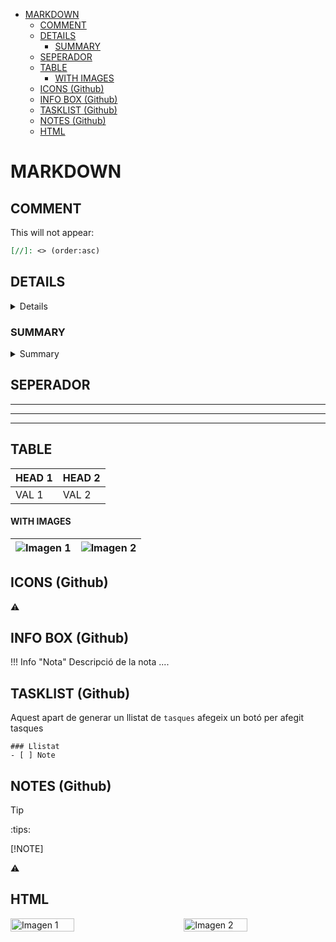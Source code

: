 <!-- TOC INICIO -->
- [MARKDOWN](#markdown)
  - [COMMENT](#comment)
  - [DETAILS](#details)
    - [SUMMARY](#summary)
  - [SEPERADOR](#seperador)
  - [TABLE](#table)
      - [WITH IMAGES](#with-images)
  - [ICONS (Github)](#icons-github)
  - [INFO BOX (Github)](#info-box-github)
  - [TASKLIST (Github)](#tasklist-github)
  - [NOTES (Github)](#notes-github)
  - [HTML](#html)
<!-- TOC FIN -->

# MARKDOWN

## COMMENT

This will not appear:
```markdown
[//]: <> (order:asc)
```

## DETAILS

<details>
...

Test Details

...
</details>

### SUMMARY

<details>
<summary>Summary</summary>
...

Test Summary

...
</details>   

## SEPERADOR

***

---

___

## TABLE

| HEAD 1 | HEAD 2 |
|--------|--------|
| VAL 1  | VAL 2  |


#### WITH IMAGES

| ![Imagen 1](imagen1.jpg) | ![Imagen 2](imagen2.jpg) |
|--------------------------|--------------------------|


## ICONS (Github)

:warning:


## INFO BOX (Github)

!!! Info "Nota"
    Descripció de la nota ....

## TASKLIST (Github)

Aquest apart de generar un llistat de `tasques` afegeix un botó per afegit tasques

```[tasklist]
### Llistat 
- [ ] Note
```

## NOTES (Github)

> [!TIP]
> 
> :tips:
> 
> [!NOTE]
> 
> :warning:


## HTML

<div style="display: flex; justify-content: space-between;">
    <img src="imagen1.jpg" alt="Imagen 1" width="45%" />
    <img src="imagen2.jpg" alt="Imagen 2" width="45%" />
</div>
